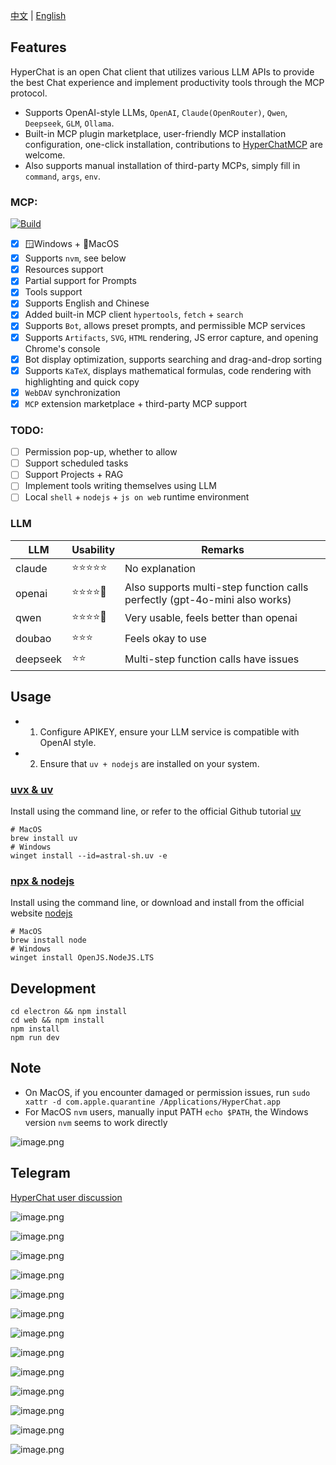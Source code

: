[中文](README.zh.md) | [English](README.md)


## Features

HyperChat is an open Chat client that utilizes various LLM APIs to provide the best Chat experience and implement productivity tools through the MCP protocol.

* Supports OpenAI-style LLMs, `OpenAI`, `Claude(OpenRouter)`, `Qwen`, `Deepseek`, `GLM`, `Ollama`.
* Built-in MCP plugin marketplace, user-friendly MCP installation configuration, one-click installation, contributions to [HyperChatMCP](https://github.com/BigSweetPotatoStudio/HyperChatMCP) are welcome.
* Also supports manual installation of third-party MCPs, simply fill in `command`, `args`, `env`.

### MCP:

[![Build](https://github.com/BigSweetPotatoStudio/HyperChat/actions/workflows/build.yml/badge.svg)](https://github.com/BigSweetPotatoStudio/HyperChat/actions/workflows/build.yml)

- [x] 🪟Windows + 🍏MacOS
- [x] Supports `nvm`, see below
- [x] Resources support
- [x] Partial support for Prompts
- [x] Tools support
- [x] Supports English and Chinese
- [x] Added built-in MCP client `hypertools`, `fetch` + `search`
- [x] Supports `Bot`, allows preset prompts, and permissible MCP services
- [x] Supports `Artifacts`, `SVG`, `HTML` rendering, JS error capture, and opening Chrome's console
- [x] Bot display optimization, supports searching and drag-and-drop sorting
- [x] Supports `KaTeX`, displays mathematical formulas, code rendering with highlighting and quick copy
- [x] `WebDAV` synchronization
- [x] `MCP` extension marketplace + third-party MCP support

### TODO:

- [ ] Permission pop-up, whether to allow
- [ ] Support scheduled tasks
- [ ] Support Projects + RAG
- [ ] Implement tools writing themselves using LLM
- [ ] Local `shell` + `nodejs` + `js on web` runtime environment

### LLM

| LLM      | Usability | Remarks                         |
| -------- | -------- | ------------------------------- |
| claude   | ⭐⭐⭐⭐⭐    | No explanation                 |
| openai   | ⭐⭐⭐⭐🌙   | Also supports multi-step function calls perfectly (gpt-4o-mini also works) |
| qwen     | ⭐⭐⭐⭐🌙   | Very usable, feels better than openai |
| doubao   | ⭐⭐⭐      | Feels okay to use              |
| deepseek | ⭐⭐       | Multi-step function calls have issues |

## Usage

* 1. Configure APIKEY, ensure your LLM service is compatible with OpenAI style.
* 2. Ensure that `uv + nodejs` are installed on your system.

### [uvx & uv](https://github.com/astral-sh/uv)

Install using the command line, or refer to the official Github tutorial [uv](https://github.com/astral-sh/uv)

```
# MacOS
brew install uv
# Windows
winget install --id=astral-sh.uv -e
```
### [npx & nodejs](https://nodejs.org/en)

Install using the command line, or download and install from the official website [nodejs](https://nodejs.org/en)
```
# MacOS
brew install node
# Windows
winget install OpenJS.NodeJS.LTS
```

## Development

```
cd electron && npm install
cd web && npm install
npm install
npm run dev
```

## Note

* On MacOS, if you encounter damaged or permission issues, run `sudo xattr -d com.apple.quarantine /Applications/HyperChat.app`
* For MacOS `nvm` users, manually input PATH `echo $PATH`, the Windows version `nvm` seems to work directly

![image.png](./images/image47.png)

## Telegram

[HyperChat user discussion](https://t.me/dadigua001)

![image.png](./images/image13.png)

![image.png](./images/image43.png)

![image.png](./images/image45.png)

![image.png](./images/image44.png)

![image.png](./images/image46.png)

![image.png](./images/image22.png)

![image.png](./images/image21.png)

![image.png](./images/image35.png)

![image.png](./images/image36.png)

![image.png](./images/image42.png)

![image.png](./images/image33.png)

![image.png](./images/image34.png)

![image.png](./images/image48.png)